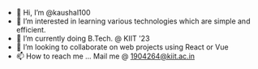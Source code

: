 - 👋 Hi, I’m @kaushal100
- 👀 I’m interested in learning various technologies which are simple and efficient.
- 🌱 I’m currently doing B.Tech. @ KIIT '23
- 💞️ I’m looking to collaborate on web projects using React or Vue
- 📫 How to reach me ... Mail me @ 1904264@kiit.ac.in

<!---
kaushal100/kaushal100 is a ✨ special ✨ repository because its `README.md` (this file) appears on your GitHub profile.
You can click the Preview link to take a look at your changes.
--->
